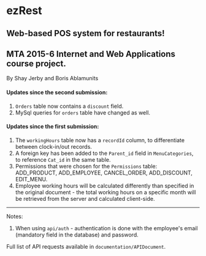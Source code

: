 # ezRest

Web-based POS system for restaurants!
---

MTA 2015-6 Internet and Web Applications course project.
---

By Shay Jerby and Boris Ablamunits

#### Updates since the second submission:

1. `Orders` table now contains a `discount` field.
2. MySql queries for `orders` table have changed as well.


#### Updates since the first submission:

1. The `workingHours` table now has a `recordId` column, to differentiate between clock-in/out records.
2. A foreign key has been added to the `Parent_id` field in `MenuCategories`, to reference `Cat_id` in the same table.
3. Permissions that were chosen for the `Permissions` table: ADD_PRODUCT, ADD_EMPLOYEE, CANCEL_ORDER, ADD_DISCOUNT, EDIT_MENU.
4. Employee working hours will be calculated differently than specified in the original document - the total working hours on
a specific month will be retrieved from the server and calculated client-side.


----

Notes:

1. When using `api/auth` - authentication is done with the employee's email (mandatory field in the database) and password.

Full list of API requests available in `documentation/APIDocument`.
